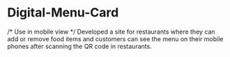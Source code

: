 # Digital-Menu-Card
/* Use in mobile view */
Developed a site for restaurants where they can add or remove food items and customers can see the menu on their mobile phones after scanning the QR code in restaurants.
